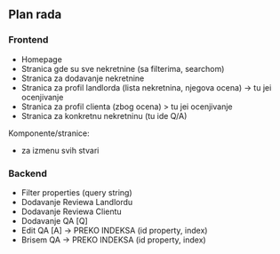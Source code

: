 ## Plan rada

### Frontend
- Homepage 
- Stranica gde su sve nekretnine (sa filterima, searchom)
- Stranica za dodavanje nekretnine
- Stranica za profil landlorda (lista nekretnina, njegova ocena) -> tu jei ocenjivanje
- Stranica za profil clienta (zbog ocena) > tu jei ocenjivanje
- Stranica za konkretnu nekretninu (tu ide Q/A)

Komponente/stranice: 
- za izmenu svih stvari

### Backend

- Filter properties (query string)
- Dodavanje Reviewa Landlordu
- Dodavanje Reviewa Clientu
- Dodavanje QA [Q]
- Edit QA [A] -> PREKO INDEKSA (id property, index)
- Brisem QA -> PREKO INDEKSA (id property, index)
